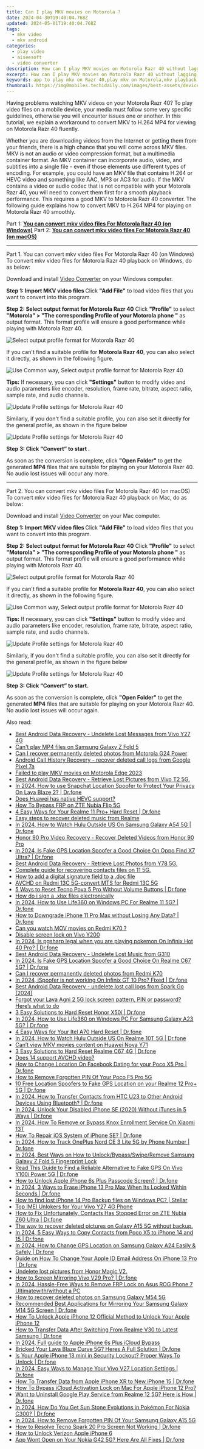 ```yaml
---
title: Can I play MKV movies on Motorola ?
date: 2024-04-30T19:40:04.768Z
updated: 2024-05-01T19:40:04.768Z
tags: 
  - mkv video
  - mkv android
categories: 
  - play video
  - aiseesoft
  - video converter
description: How can I play MKV movies on Motorola Razr 40 without lagging or stuttering issues? This article guides you through the process of converting MKV video files to H.264 MP4 for viewing on Motorola Razr 40 smoothly. 
excerpt: How can I play MKV movies on Motorola Razr 40 without lagging or stuttering issues? This article guides you through the process of converting MKV video files to H.264 MP4 for viewing on Motorola Razr 40 smoothly. 
keywords: app to play mkv on Razr 40,play mkv on Motorola,mkv playback on Razr 40,mkv won't play on Razr 40,Motorola Razr 40 can't play mkv,convert MKV for Motorola Razr 40 playing,convert 4k video to 1080p android,tv Motorola mkv 265,mkv converter android 2018,video to mkv codec converter for android,mkv to h264 converter android,Motorola Razr 40 wont play mkv
thumbnail: https://img0mobiles.techidaily.com/images/best-assets/devices/motorola/motorola-razr-40/5.jpg
---
```


<div class="atpl-content atpl-for-aiseesoft-video-converter play-mkv-on-android">

<div class="atpl-post-description-part-1">
<div class="tpl-content-sub-paragraph-normal">
    <p>
      Having problems watching MKV videos on your Motorola Razr 40? To play video files on a mobile device, your media must follow some very specific guidelines, otherwise you will encounter issues one or another. In this tutorial, we explain a workaround to convert MKV to H.264 MP4 for viewing on Motorola Razr 40 fluently. 
    </p>
  </div>
</div>



<div class="atpl-post-description-part-2">
<div class="tpl-content-sub-paragraph-content">
  <p>
    Whether you are downloading videos from the Internet or getting them from your friends, there is a high chance that you will come across MKV files. MKV is  not an audio or video compression format, but a multimedia container format. An MKV container can incorporate audio, video, and subtitles into a single file - even if those elements use different types of encoding. For example, you could have an MKV file that contains H.264 or HEVC video and something like AAC, MP3 or AC3 for audio. If the MKV contains a video or audio codec that is not compatible with your Motorola Razr 40, you will need to convert them first for a smooth playback performance. This requires a good MKV to Motorola Razr 40 converter. The following guide explains how to convert MKV to H.264 MP4 for playing on Motorola Razr 40 smoothly.
  </p>
</div>
</div>


Part 1: <strong><a href="#p1">You can convert mkv video files For Motorola Razr 40 (on Windows)</a></strong>
Part 2: <strong><a href="#p2">You can convert mkv video files For Motorola Razr 40 (on macOS)</a></strong>



<!-- Part 1 -->
<a id="p1" name="p1" ></a><hr>

<div class="atpl-step-part-style">Part 1. You can convert mkv video files For Motorola Razr 40 (on Windows)</div>
To convert mkv video files for Motorola Razr 40 playback on Windows, do as below:

Download and install <a class="atpl-step-content-a-style" href="https://tools.techidaily.com/aiseesoft-total-video-converter/" >Video Converter</a> on your Windows computer.

<strong>Step 1: Import MKV video files </strong>
Click <b>"Add File"</b> to load video files that you want to convert into this program.

<strong>Step 2: Select output format for Motorola Razr 40</strong>
Click <b>"Profile"</b> to select <b>"Motorola" > "The corresponding Profile of your Motorola phone "</b> as output format. This format profile will ensure a good performance while playing with Motorola Razr 40.

<img src="https://tools.techidaily.com/images/apps/aiseesoft/video-converter/devices/moto/fv.mp4/win/profile-4.png" class="atpl-imgstyle" alt="Select output profile format for Motorola Razr 40" />

If you can't find a suitable profile for **Motorola Razr 40**, you can also select it directly, as shown in the following figure.

<img src="https://tools.techidaily.com/images/apps/aiseesoft/video-converter/devices/common_android/fv.mp4/win/profile.png" class="atpl-imgstyle" alt="Use Common way, Select output profile format for Motorola Razr 40" />

<strong>Tips:</strong>
If necessary, you can click <b>"Settings"</b> button to modify video and audio parameters like encoder, resolution, frame rate, bitrate, aspect ratio, sample rate, and audio channels. 

<img src="https://tools.techidaily.com/images/apps/aiseesoft/video-converter/devices/moto/fv.mp4/win/settings.png" class="atpl-imgstyle"  alt="Update Profile settings for Motorola Razr 40" />

Similarly, if you don't find a suitable profile, you can also set it directly for the general profile, as shown in the figure below

<img src="https://tools.techidaily.com/images/apps/aiseesoft/video-converter/devices/common_android/fv.mp4/win/settings.png" class="atpl-imgstyle"  alt="Update Profile settings for Motorola Razr 40" />

<strong>Step 3: Click “Convert” to start .</strong>

As soon as the conversion is complete, click <b>"Open Folder"</b> to get the generated <b>MP4</b> files that are suitable for playing on your Motorola Razr 40. No audio lost issues will occur any more.

<!-- Part 2 -->
<a id="p2" name="p2"></a><hr>

<div class="atpl-step-part-style">Part 2. You can convert mkv video files For Motorola Razr 40 (on macOS)</div>
To convert mkv video files for Motorola Razr 40 playback on Mac, do as below:

Download and install <a class="atpl-step-content-a-style" href="https://tools.techidaily.com/aiseesoft-total-video-converter/" >Video Converter</a> on your Mac computer.

<strong>Step 1: Import MKV video files </strong>
Click <b>"Add File"</b> to load video files that you want to convert into this program.

<strong>Step 2: Select output format for Motorola Razr 40</strong>
Click <b>"Profile"</b> to select <b>"Motorola" > "The corresponding Profile of your Motorola phone "</b> as output format. This format profile will ensure a good performance while playing with Motorola Razr 40.

<img src="https://tools.techidaily.com/images/apps/aiseesoft/video-converter/devices/moto/fv.mp4/mac/profile.png" class="atpl-imgstyle" alt="Select output profile format for Motorola Razr 40" />

If you can't find a suitable profile for **Motorola Razr 40**, you can also select it directly, as shown in the following figure.

<img src="https://tools.techidaily.com/images/apps/aiseesoft/video-converter/devices/common_android/fv.mp4/mac/profile.png" class="atpl-imgstyle" alt="Use Common way, Select output profile format for Motorola Razr 40" />

<strong>Tips:</strong>
If necessary, you can click <b>"Settings"</b> button to modify video and audio parameters like encoder, resolution, frame rate, bitrate, aspect ratio, sample rate, and audio channels. 

<img src="https://tools.techidaily.com/images/apps/aiseesoft/video-converter/devices/moto/fv.mp4/mac/settings.png" class="atpl-imgstyle"  alt="Update Profile settings for Motorola Razr 40" />

Similarly, if you don't find a suitable profile, you can also set it directly for the general profile, as shown in the figure below

<img src="https://tools.techidaily.com/images/apps/aiseesoft/video-converter/devices/common_android/fv.mp4/win/settings.png" class="atpl-imgstyle"  alt="Update Profile settings for Motorola Razr 40" />

<strong>Step 3: Click “Convert” to start.</strong>

As soon as the conversion is complete, click <b>"Open Folder"</b> to get the generated <b>MP4</b> files that are suitable for playing on your Motorola Razr 40. No audio lost issues will occur again.



<div class="atpl-post-end">
  <div class="atpl-post-device-model-description">
    
  </div>
</div>

<ins class="adsbygoogle"
     style="display:block"
     data-ad-client="ca-pub-7571918770474297"
     data-ad-slot="8358498916"
     data-ad-format="auto"
     data-full-width-responsive="true"></ins>


</div>
<ins class="adsbygoogle"
    style="display:block"
    data-ad-format="autorelaxed"
    data-ad-client="ca-pub-7571918770474297"
    data-ad-slot="1223367746"></ins>

<span class="atpl-alsoreadstyle">Also read:</span>
<div><ul>
<li><a href="https://phone-solutions.techidaily.com/best-android-data-recovery-undelete-lost-messages-from-vivo-y27-4g-by-fonelab-android-recover-messages/"><u>Best Android Data Recovery - Undelete Lost Messages from Vivo Y27 4G</u></a></li>
<li><a href="https://phone-solutions.techidaily.com/can-t-play-mp4-files-on-samsung-galaxy-z-fold-5-by-aiseesoft-video-converter-play-mp4-on-android/"><u>Can't play MP4 files on Samsung Galaxy Z Fold 5</u></a></li>
<li><a href="https://phone-solutions.techidaily.com/can-i-recover-permanently-deleted-photos-from-motorola-g24-power-by-stellar-photo-recovery-android-mobile-photo-recover/"><u>Can I recover permanently deleted photos from Motorola G24 Power</u></a></li>
<li><a href="https://phone-solutions.techidaily.com/android-call-history-recovery-recover-deleted-call-logs-from-google-pixel-7a-by-fonelab-android-recover-call-logs/"><u>Android Call History Recovery - recover deleted call logs from Google Pixel 7a</u></a></li>
<li><a href="https://phone-solutions.techidaily.com/failed-to-play-mkv-movies-on-motorola-edge-2023-by-aiseesoft-video-converter-play-mkv-on-android/"><u>Failed to play MKV movies on Motorola Edge 2023</u></a></li>
<li><a href="https://phone-solutions.techidaily.com/best-android-data-recovery-retrieve-lost-pictures-from-vivo-t2-5g-by-fonelab-android-recover-pictures/"><u>Best Android Data Recovery - Retrieve Lost Pictures from Vivo T2 5G.</u></a></li>
<li><a href="https://phone-solutions.techidaily.com/in-2024-how-to-use-snapchat-location-spoofer-to-protect-your-privacy-on-lava-blaze-2-drfone-by-drfone-virtual-android/"><u>In 2024, How to use Snapchat Location Spoofer to Protect Your Privacy On Lava Blaze 2? | Dr.fone</u></a></li>
<li><a href="https://phone-solutions.techidaily.com/does-huawei-has-native-hevc-support-by-aiseesoft-video-converter-play-hevc-video-on-android/"><u>Does Huawei  has native HEVC support?</u></a></li>
<li><a href="https://phone-solutions.techidaily.com/how-to-bypass-frp-on-zte-nubia-flip-5g-by-drfone-android-unlock-remove-google-frp/"><u>How To Bypass FRP on ZTE Nubia Flip 5G</u></a></li>
<li><a href="https://phone-solutions.techidaily.com/4-easy-ways-for-your-realme-11-proplus-hard-reset-drfone-by-drfone-reset-android-reset-android/"><u>4 Easy Ways for Your Realme 11 Pro+ Hard Reset | Dr.fone</u></a></li>
<li><a href="https://phone-solutions.techidaily.com/easy-steps-to-recover-deleted-music-from-realme-by-fonelab-android-recover-music/"><u>Easy steps to recover deleted music from Realme</u></a></li>
<li><a href="https://phone-solutions.techidaily.com/in-2024-how-to-watch-hulu-outside-us-on-samsung-galaxy-a54-5g-drfone-by-drfone-virtual-android/"><u>In 2024, How to Watch Hulu Outside US On Samsung Galaxy A54 5G | Dr.fone</u></a></li>
<li><a href="https://phone-solutions.techidaily.com/honor-90-pro-video-recovery-recover-deleted-videos-from-honor-90-pro-by-fonelab-android-recover-video/"><u>Honor 90 Pro Video Recovery - Recover Deleted Videos from Honor 90 Pro</u></a></li>
<li><a href="https://phone-solutions.techidaily.com/in-2024-is-fake-gps-location-spoofer-a-good-choice-on-oppo-find-x7-ultra-drfone-by-drfone-virtual-android/"><u>In 2024, Is Fake GPS Location Spoofer a Good Choice On Oppo Find X7 Ultra? | Dr.fone</u></a></li>
<li><a href="https://phone-solutions.techidaily.com/best-android-data-recovery-retrieve-lost-photos-from-y78-5g-by-fonelab-android-recover-photos/"><u>Best Android Data Recovery - Retrieve Lost Photos from Y78 5G.</u></a></li>
<li><a href="https://phone-solutions.techidaily.com/complete-guide-for-recovering-contacts-files-on-11-5g-by-fonelab-android-recover-contacts/"><u>Complete guide for recovering contacts files on 11 5G.</u></a></li>
<li><a href="https://phone-solutions.techidaily.com/how-to-add-a-digital-signature-field-to-a-doc-file-by-ldigisigner-sign-a-word-sign-a-word/"><u>How to add a digital signature field to a .doc file</u></a></li>
<li><a href="https://phone-solutions.techidaily.com/avchd-on-redmi-13c-5g-convert-mts-for-redmi-13c-5g-by-aiseesoft-video-converter-play-mts-on-android/"><u>AVCHD on Redmi 13C 5G-convert MTS for Redmi 13C 5G</u></a></li>
<li><a href="https://phone-solutions.techidaily.com/5-ways-to-reset-tecno-pova-5-pro-without-volume-buttons-drfone-by-drfone-reset-android-reset-android/"><u>5 Ways to Reset Tecno Pova 5 Pro Without Volume Buttons | Dr.fone</u></a></li>
<li><a href="https://phone-solutions.techidaily.com/how-do-i-sign-a-xlsx-files-electronically-by-ldigisigner-sign-a-excel-sign-a-excel/"><u>How do i sign a .xlsx files electronically</u></a></li>
<li><a href="https://phone-solutions.techidaily.com/in-2024-how-to-use-life360-on-windows-pc-for-realme-11-5g-drfone-by-drfone-virtual-android/"><u>In 2024, How to Use Life360 on Windows PC For Realme 11 5G? | Dr.fone</u></a></li>
<li><a href="https://phone-solutions.techidaily.com/how-to-downgrade-iphone-11-pro-max-without-losing-any-data-drfone-by-drfone-ios-system-repair-ios-system-repair/"><u>How to Downgrade iPhone 11 Pro Max without Losing Any Data? | Dr.fone</u></a></li>
<li><a href="https://phone-solutions.techidaily.com/can-you-watch-mov-movies-on-redmi-k70-by-aiseesoft-video-converter-play-mov-on-android/"><u>Can you watch MOV movies on Redmi K70 ?</u></a></li>
<li><a href="https://phone-solutions.techidaily.com/disable-screen-lock-on-vivo-y200-by-drfone-android-unlock-android-unlock/"><u>Disable screen lock on Vivo Y200</u></a></li>
<li><a href="https://phone-solutions.techidaily.com/in-2024-is-pgsharp-legal-when-you-are-playing-pokemon-on-infinix-hot-40-pro-drfone-by-drfone-virtual-android/"><u>In 2024, Is pgsharp legal when you are playing pokemon On Infinix Hot 40 Pro? | Dr.fone</u></a></li>
<li><a href="https://phone-solutions.techidaily.com/best-android-data-recovery-undelete-lost-music-from-g310-by-fonelab-android-recover-music/"><u>Best Android Data Recovery - Undelete Lost Music from G310</u></a></li>
<li><a href="https://phone-solutions.techidaily.com/in-2024-is-fake-gps-location-spoofer-a-good-choice-on-realme-c67-5g-drfone-by-drfone-virtual-android/"><u>In 2024, Is Fake GPS Location Spoofer a Good Choice On Realme C67 5G? | Dr.fone</u></a></li>
<li><a href="https://phone-solutions.techidaily.com/can-i-recover-permanently-deleted-photos-from-redmi-k70-by-stellar-photo-recovery-android-mobile-photo-recover/"><u>Can I recover permanently deleted photos from Redmi K70</u></a></li>
<li><a href="https://phone-solutions.techidaily.com/in-2024-ispoofer-is-not-working-on-infinix-gt-10-pro-fixed-drfone-by-drfone-virtual-android/"><u>In 2024, iSpoofer is not working On Infinix GT 10 Pro? Fixed | Dr.fone</u></a></li>
<li><a href="https://phone-solutions.techidaily.com/best-android-data-recovery-undelete-lost-call-logs-from-spark-go-2024-by-fonelab-android-recover-call-logs/"><u>Best Android Data Recovery - undelete lost call logs from Spark Go (2024)</u></a></li>
<li><a href="https://phone-solutions.techidaily.com/forgot-your-lava-agni-2-5g-lock-screen-pattern-pin-or-password-heres-what-to-do-by-drfone-android-unlock-android-unlock/"><u>Forgot your Lava Agni 2 5G lock screen pattern, PIN or password? Here’s what to do</u></a></li>
<li><a href="https://phone-solutions.techidaily.com/3-easy-solutions-to-hard-reset-honor-x50i-drfone-by-drfone-reset-android-reset-android/"><u>3 Easy Solutions to Hard Reset Honor X50i | Dr.fone</u></a></li>
<li><a href="https://phone-solutions.techidaily.com/in-2024-how-to-use-life360-on-windows-pc-for-samsung-galaxy-a23-5g-drfone-by-drfone-virtual-android/"><u>In 2024, How to Use Life360 on Windows PC For Samsung Galaxy A23 5G? | Dr.fone</u></a></li>
<li><a href="https://phone-solutions.techidaily.com/4-easy-ways-for-your-itel-a70-hard-reset-drfone-by-drfone-reset-android-reset-android/"><u>4 Easy Ways for Your Itel A70 Hard Reset | Dr.fone</u></a></li>
<li><a href="https://phone-solutions.techidaily.com/in-2024-how-to-watch-hulu-outside-us-on-realme-10t-5g-drfone-by-drfone-virtual-android/"><u>In 2024, How to Watch Hulu Outside US On Realme 10T 5G | Dr.fone</u></a></li>
<li><a href="https://phone-solutions.techidaily.com/can-t-view-mkv-movies-content-on-huawei-nova-y71-by-aiseesoft-video-converter-play-mkv-on-android/"><u>Can’t view MKV movies content on Huawei Nova Y71</u></a></li>
<li><a href="https://phone-solutions.techidaily.com/3-easy-solutions-to-hard-reset-realme-c67-4g-drfone-by-drfone-reset-android-reset-android/"><u>3 Easy Solutions to Hard Reset Realme C67 4G | Dr.fone</u></a></li>
<li><a href="https://phone-solutions.techidaily.com/does-14-support-avchd-video-by-aiseesoft-video-converter-play-mts-on-android/"><u>Does 14 support AVCHD video?</u></a></li>
<li><a href="https://location-social.techidaily.com/how-to-change-location-on-facebook-dating-for-your-poco-x5-pro-drfone-by-drfone-virtual-android/"><u>How to Change Location On Facebook Dating for your Poco X5 Pro | Dr.fone</u></a></li>
<li><a href="https://easy-unlock-android.techidaily.com/how-to-remove-forgotten-pin-of-your-poco-f5-pro-5g-by-drfone-android/"><u>How to Remove Forgotten PIN Of Your Poco F5 Pro 5G</u></a></li>
<li><a href="https://android-location.techidaily.com/10-free-location-spoofers-to-fake-gps-location-on-your-realme-12-proplus-5g-drfone-by-drfone-virtual/"><u>10 Free Location Spoofers to Fake GPS Location on your Realme 12 Pro+ 5G | Dr.fone</u></a></li>
<li><a href="https://android-transfer.techidaily.com/in-2024-how-to-transfer-contacts-from-htc-u23-to-other-android-devices-using-bluetooth-drfone-by-drfone-transfer-from-android-transfer-from-android/"><u>In 2024, How to Transfer Contacts from HTC U23 to Other Android Devices Using Bluetooth? | Dr.fone</u></a></li>
<li><a href="https://iphone-unlock.techidaily.com/in-2024-unlock-your-disabled-iphone-se-2020-without-itunes-in-5-ways-drfone-by-drfone-ios/"><u>In 2024, Unlock Your Disabled iPhone SE (2020) Without iTunes in 5 Ways | Dr.fone</u></a></li>
<li><a href="https://unlock-android.techidaily.com/in-2024-how-to-remove-or-bypass-knox-enrollment-service-on-xiaomi-13t-by-drfone-android/"><u>In 2024, How To Remove or Bypass Knox Enrollment Service On Xiaomi 13T</u></a></li>
<li><a href="https://blog-min.techidaily.com/how-to-repair-ios-system-of-iphone-se-drfone-by-drfone-ios-system-repair-ios-system-repair/"><u>How To Repair iOS System of iPhone SE? | Dr.fone</u></a></li>
<li><a href="https://android-location-track.techidaily.com/in-2024-how-to-track-oneplus-nord-ce-3-lite-5g-by-phone-number-drfone-by-drfone-virtual-android/"><u>In 2024, How to Track OnePlus Nord CE 3 Lite 5G by Phone Number | Dr.fone</u></a></li>
<li><a href="https://android-unlock.techidaily.com/in-2024-best-ways-on-how-to-unlockbypassswiperemove-samsung-galaxy-z-fold-5-fingerprint-lock-by-drfone-android/"><u>In 2024, Best Ways on How to Unlock/Bypass/Swipe/Remove Samsung Galaxy Z Fold 5 Fingerprint Lock</u></a></li>
<li><a href="https://fake-location.techidaily.com/read-this-guide-to-find-a-reliable-alternative-to-fake-gps-on-vivo-y100i-power-5g-drfone-by-drfone-virtual-android/"><u>Read This Guide to Find a Reliable Alternative to Fake GPS On Vivo Y100i Power 5G | Dr.fone</u></a></li>
<li><a href="https://iphone-unlock.techidaily.com/how-to-unlock-apple-iphone-6s-plus-passcode-screen-drfone-by-drfone-ios/"><u>How to Unlock Apple iPhone 6s Plus Passcode Screen? | Dr.fone</u></a></li>
<li><a href="https://iphone-unlock.techidaily.com/in-2024-3-ways-to-erase-iphone-13-pro-max-when-its-locked-within-seconds-drfone-by-drfone-ios/"><u>In 2024, 3 Ways to Erase iPhone 13 Pro Max When Its Locked Within Seconds | Dr.fone</u></a></li>
<li><a href="https://blog-min.techidaily.com/how-to-find-lost-iphone-14-pro-backup-files-on-windows-pc-stellar-by-stellar-data-recovery-ios-iphone-data-recovery/"><u>How to find lost iPhone 14 Pro Backup files on Windows PC? | Stellar</u></a></li>
<li><a href="https://sim-unlock.techidaily.com/top-imei-unlokers-for-your-vivo-y27-4g-phone-by-drfone-android/"><u>Top IMEI Unlokers for Your Vivo Y27 4G Phone</u></a></li>
<li><a href="https://fix-guide.techidaily.com/how-to-fix-unfortunately-contacts-has-stopped-error-on-zte-nubia-z60-ultra-drfone-by-drfone-fix-android-problems-fix-android-problems/"><u>How to Fix Unfortunately, Contacts Has Stopped Error on ZTE Nubia Z60 Ultra | Dr.fone</u></a></li>
<li><a href="https://techidaily.com/the-way-to-recover-deleted-pictures-on-galaxy-a15-5g-without-backup-by-fonelab-android-recover-pictures/"><u>The way to recover deleted pictures on Galaxy A15 5G without backup.</u></a></li>
<li><a href="https://android-transfer.techidaily.com/in-2024-5-easy-ways-to-copy-contacts-from-poco-x5-to-iphone-14-and-15-drfone-by-drfone-transfer-from-android-transfer-from-android/"><u>In 2024, 5 Easy Ways to Copy Contacts from Poco X5 to iPhone 14 and 15 | Dr.fone</u></a></li>
<li><a href="https://location-social.techidaily.com/in-2024-how-to-change-gps-location-on-samsung-galaxy-a24-easily-and-safely-drfone-by-drfone-virtual-android/"><u>In 2024, How to Change GPS Location on Samsung Galaxy A24 Easily & Safely | Dr.fone</u></a></li>
<li><a href="https://iphone-unlock.techidaily.com/guide-on-how-to-change-your-apple-id-email-address-on-iphone-13-pro-drfone-by-drfone-ios/"><u>Guide on How To Change Your Apple ID Email Address On iPhone 13 Pro | Dr.fone</u></a></li>
<li><a href="https://techidaily.com/undelete-lost-pictures-from-honor-magic-v2-by-fonelab-android-recover-pictures/"><u>Undelete lost pictures from Honor Magic V2.</u></a></li>
<li><a href="https://screen-mirror.techidaily.com/how-to-screen-mirroring-vivo-v29-pro-drfone-by-drfone-android/"><u>How to Screen Mirroring Vivo V29 Pro? | Dr.fone</u></a></li>
<li><a href="https://android-frp.techidaily.com/in-2024-hassle-free-ways-to-remove-frp-lock-on-asus-rog-phone-7-ultimatewithwithout-a-pc-by-drfone-android/"><u>In 2024, Hassle-Free Ways to Remove FRP Lock on Asus ROG Phone 7 Ultimatewith/without a PC</u></a></li>
<li><a href="https://blog-min.techidaily.com/how-to-recover-deleted-photos-on-samsung-galaxy-m54-5g-by-stellar-photo-recovery-android-mobile-photo-recover/"><u>How to recover deleted photos on Samsung Galaxy M54 5G</u></a></li>
<li><a href="https://screen-mirror.techidaily.com/recommended-best-applications-for-mirroring-your-samsung-galaxy-m14-5g-screen-drfone-by-drfone-android/"><u>Recommended Best Applications for Mirroring Your Samsung Galaxy M14 5G Screen | Dr.fone</u></a></li>
<li><a href="https://sim-unlock.techidaily.com/how-to-unlock-apple-iphone-12-official-method-to-unlock-your-apple-iphone-12-by-drfone-ios/"><u>How To Unlock Apple iPhone 12 Official Method to Unlock Your Apple iPhone 12</u></a></li>
<li><a href="https://android-transfer.techidaily.com/how-to-transfer-data-after-switching-from-realme-v30-to-latest-samsung-drfone-by-drfone-transfer-from-android-transfer-from-android/"><u>How to Transfer Data After Switching From Realme V30 to Latest Samsung | Dr.fone</u></a></li>
<li><a href="https://activate-lock.techidaily.com/in-2024-full-guide-to-apple-iphone-6s-plus-icloud-bypass-by-drfone-ios/"><u>In 2024, Full guide to Apple iPhone 6s Plus iCloud Bypass</u></a></li>
<li><a href="https://howto.techidaily.com/bricked-your-lava-blaze-curve-5g-heres-a-full-solution-drfone-by-drfone-fix-android-problems-fix-android-problems/"><u>Bricked Your Lava Blaze Curve 5G? Heres A Full Solution | Dr.fone</u></a></li>
<li><a href="https://iphone-unlock.techidaily.com/is-your-apple-iphone-13-mini-in-security-lockout-proper-ways-to-unlock-drfone-by-drfone-ios/"><u>Is Your Apple iPhone 13 mini in Security Lockout? Proper Ways To Unlock | Dr.fone</u></a></li>
<li><a href="https://android-location.techidaily.com/in-2024-easy-ways-to-manage-your-vivo-v27-location-settings-drfone-by-drfone-virtual/"><u>In 2024, Easy Ways to Manage Your Vivo V27 Location Settings | Dr.fone</u></a></li>
<li><a href="https://iphone-transfer.techidaily.com/how-to-transfer-data-from-apple-iphone-xr-to-new-iphone-15-drfone-by-drfone-transfer-from-ios/"><u>How To Transfer Data from Apple iPhone XR to New iPhone 15 | Dr.fone</u></a></li>
<li><a href="https://activate-lock.techidaily.com/how-to-bypass-icloud-activation-lock-on-mac-for-apple-iphone-12-pro-by-drfone-ios/"><u>How To Bypass iCloud Activation Lock on Mac For Apple iPhone 12 Pro?</u></a></li>
<li><a href="https://howto.techidaily.com/want-to-uninstall-google-play-service-from-realme-12-5g-here-is-how-drfone-by-drfone-fix-android-problems-fix-android-problems/"><u>Want to Uninstall Google Play Service from Realme 12 5G? Here is How | Dr.fone</u></a></li>
<li><a href="https://android-pokemon-go.techidaily.com/in-2024-how-do-you-get-sun-stone-evolutions-in-pokemon-for-nokia-c300-drfone-by-drfone-virtual-android/"><u>In 2024, How Do You Get Sun Stone Evolutions in Pokémon For Nokia C300? | Dr.fone</u></a></li>
<li><a href="https://android-unlock.techidaily.com/in-2024-how-to-remove-forgotten-pin-of-your-samsung-galaxy-a15-5g-by-drfone-android/"><u>In 2024, How to Remove Forgotten PIN Of Your Samsung Galaxy A15 5G</u></a></li>
<li><a href="https://fix-guide.techidaily.com/how-to-resolve-tecno-spark-20-pro-screen-not-working-drfone-by-drfone-fix-android-problems-fix-android-problems/"><u>How to Resolve Tecno Spark 20 Pro Screen Not Working | Dr.fone</u></a></li>
<li><a href="https://sim-unlock.techidaily.com/how-to-unlock-verizon-apple-iphone-6-by-drfone-ios/"><u>How to Unlock Verizon Apple iPhone 6</u></a></li>
<li><a href="https://howto.techidaily.com/app-wont-open-on-your-nokia-g42-5g-here-are-all-fixes-drfone-by-drfone-fix-android-problems-fix-android-problems/"><u>App Wont Open on Your Nokia G42 5G? Here Are All Fixes | Dr.fone</u></a></li>
</ul></div>


